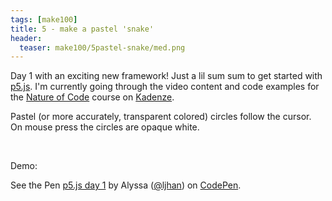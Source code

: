 ```yaml
---
tags: [make100]
title: 5 - make a pastel 'snake'
header:
  teaser: make100/5pastel-snake/med.png
---
```


Day 1 with an exciting new framework!  Just a lil sum sum to get started with <a href="https://p5js.org" target="_blank">p5.js</a>.  I'm currently going through the video content and code examples for the <a href="https://www.kadenze.com/courses/the-nature-of-code/info" target="_blank">Nature of Code</a> course on <a href="https://kadenze.com" target="_blank">Kadenze</a>.

Pastel (or more accurately, transparent colored) circles follow the cursor.  On mouse press the circles are opaque white.

<img src="{{ site.url }}{{ site.baseurl }}/images/make100/5pastel-snake/sparse.png" alt="">
<img src="{{ site.url }}{{ site.baseurl }}/images/make100/5pastel-snake/med.png" alt="">
<img src="{{ site.url }}{{ site.baseurl }}/images/make100/5pastel-snake/dense.png" alt="">
<img src="{{ site.url }}{{ site.baseurl }}/images/make100/5pastel-snake/wwhite.png" alt="">

Demo:

<p data-height="265" data-theme-id="0" data-slug-hash="PjvmKG" data-default-tab="result" data-user="ljhan" data-embed-version="2" data-pen-title="p5.js day 1" class="codepen">See the Pen <a href="https://codepen.io/ljhan/pen/PjvmKG/">p5.js day 1</a> by Alyssa (<a href="https://codepen.io/ljhan">@ljhan</a>) on <a href="https://codepen.io">CodePen</a>.</p>
<script async src="https://production-assets.codepen.io/assets/embed/ei.js"></script>
